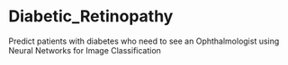 # Diabetic_Retinopathy
Predict patients with diabetes who need to see an Ophthalmologist using Neural Networks for Image Classification 
